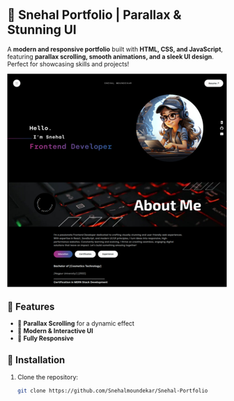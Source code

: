 # 🌟 Snehal Portfolio | Parallax & Stunning UI  

A **modern and responsive portfolio** built with **HTML, CSS, and JavaScript**, featuring **parallax scrolling, smooth animations, and a sleek UI design**. Perfect for showcasing skills and projects!  

![Portfolio Preview](/portfolio-preview.png)  

## 🚀 Features  
- 🔹 **Parallax Scrolling** for a dynamic effect  
- 🎨 **Modern & Interactive UI**  
- 📱 **Fully Responsive**
  
## 📌 Installation  
1. Clone the repository:  
   ```bash
   git clone https://github.com/Snehalmoundekar/Snehal-Portfolio
